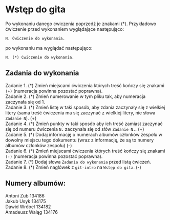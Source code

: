 # Wstęp do gita

Po wykonaniu danego ćwiczenia poprzedź je znakami (*).
Przykładowo ćwiczenie przed wykonaniem wyglądające następująco:
```
N. Ćwiczenie do wykonania.
```
po wykonaniu ma wyglądać następująco:
```
N. (*) Ćwiczenie do wykonania.
```

## Zadania do wykonania  

Zadanie 1. (\*) Zmień miejscami ćwiczenia których treść kończy się znakami `(+)` (numeracja powinna pozostać poprawna).  
Zadanie 2. (\*) Zmień numerowanie w tym pliku tak, aby numeracja zaczynała się od 1.  
Zadanie 3. (\*) Zmień listę w taki sposób, aby zdania zaczynały się z wielkiej litery (sama treść ćwiczenia ma się zaczynać z wielkiej litery, nie słowa `Zadanie N`). (+)  
Zadanie 4. (\*) Zmień punkty w taki sposób aby ich treść zamiast zaczynać się od numeru ćwiczenia `N.` zaczynała się od słów `Zadanie N.`. (+)  
Zadanie 5. (\*) Dodaj informację o numerach albumów członków zespołu w dowolny miejscu tego dokumentu (wraz z informację, że są to numery albumów członków zespołu) (-)  
Zadanie 6. (\*) Zmień miejscami ćwiczenia których treść kończy się znakami `(-)` (numeracja powinna pozostać poprawna).  
Zadanie 7. (\*) Dodaj słowa `Zadania do wykonania` przed listą ćwiczeń.  
Zadanie 8. (\*) Zmień nagłówek z `git-intro` na `Wstęp do gita`. (-)  
  
  
## Numery albumów:  
Antoni Zub 134186  
Jakub Usyk 134175  
Dawid Wróbel 134182  
Amadeusz Waląg 134176  
